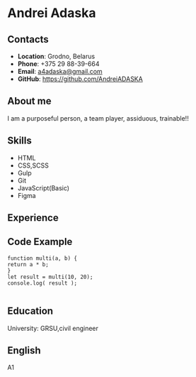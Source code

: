 # Andrei Adaska

## Contacts

- **Location**: Grodno, Belarus
- **Phone**: +375 29 88-39-664
- **Email**: a4adaska@gmail.com
- **GitHub**: https://github.com/AndreiADASKA

## About me

I am a purposeful person, a team player, assiduous, trainable!!

## Skills

- HTML
- CSS,SCSS
- Gulp
- Git
- JavaScript(Basic)
- Figma

## Experience

## Code Example

```
function multi(a, b) {
return a * b;
}
let result = multi(10, 20);
console.log( result );


```

## Education

University: GRSU,civil engineer

## English

A1
